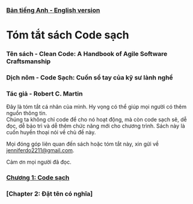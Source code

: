 ### [Bản tiếng Anh - English version](https://github.com/jenniferdo2211/Clean-Code-Summary)

# Tóm tắt sách Code sạch
### Tên sách - Clean Code: A Handbook of Agile Software Craftsmanship
### Dịch nôm - Code Sạch: Cuốn sổ tay của kỹ sư lành nghề
### Tác giả - Robert C. Martin

Đây là tóm tắt cá nhân của mình. Hy vọng có thể giúp mọi người có thêm nguồn thông tin.<br />
Chúng ta không chỉ code để cho nó hoạt động, mà còn code sạch sẽ, dễ đọc, dễ bảo trì và dễ thêm chức năng mới cho chương trình. Sách này là cuốn huyền thoại nói về chủ đề này.<br />

Mọi đóng góp liên quan đến sách hoặc tóm tắt này, xin gửi về jenniferdo2211@gmail.com.<br />

Cảm ơn mọi người đã đọc.

### [Chương 1: Code sạch](https://github.com/jenniferdo2211/Clean-Code-Summary/blob/master/B%E1%BA%A3n%20ti%E1%BA%BFng%20Vi%E1%BB%87t/chuong1-code-sach.md)
### [Chapter 2: Đặt tên có nghĩa]
